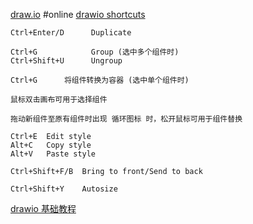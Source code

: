 [draw.io](https://app.diagrams.net/) #online
[drawio shortcuts](https://app.diagrams.net/shortcuts.svg)
```
Ctrl+Enter/D      Duplicate

Ctrl+G            Group (选中多个组件时)
Ctrl+Shift+U      Ungroup

Ctrl+G      将组件转换为容器 (选中单个组件时)

鼠标双击画布可用于选择组件

拖动新组件至原有组件时出现 循环图标 时，松开鼠标可用于组件替换

Ctrl+E  Edit style
Alt+C   Copy style
Alt+V   Paste style

Ctrl+Shift+F/B  Bring to front/Send to back

Ctrl+Shift+Y    Autosize
```

[drawio 基础教程](https://www.bilibili.com/video/BV1i24y1C7fU/?spm_id_from=333.337.search-card.all.click&vd_source=2cf34b2854321edd45c38da4f4fdbe26)